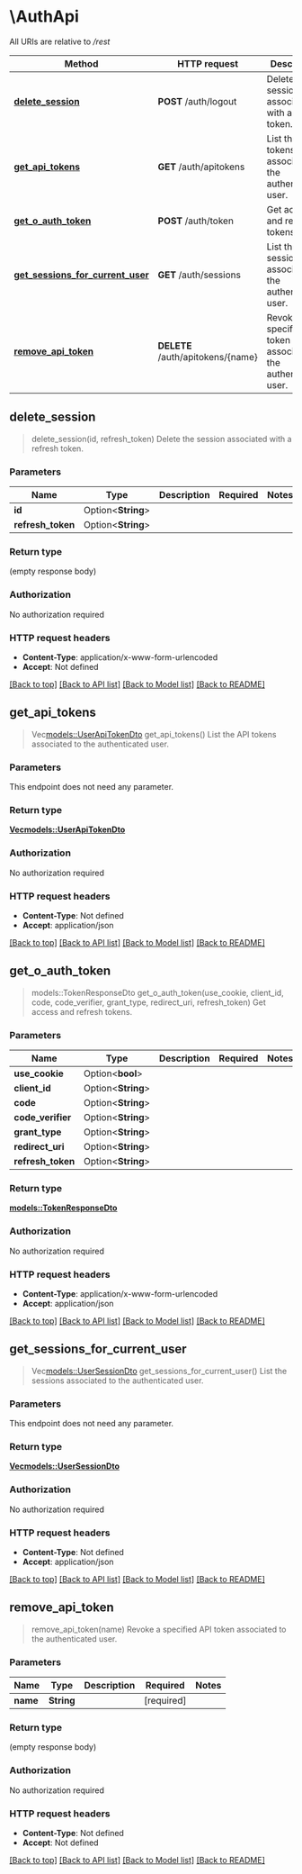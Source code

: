 # \AuthApi

All URIs are relative to */rest*

Method | HTTP request | Description
------------- | ------------- | -------------
[**delete_session**](AuthApi.md#delete_session) | **POST** /auth/logout | Delete the session associated with a refresh token.
[**get_api_tokens**](AuthApi.md#get_api_tokens) | **GET** /auth/apitokens | List the API tokens associated to the authenticated user.
[**get_o_auth_token**](AuthApi.md#get_o_auth_token) | **POST** /auth/token | Get access and refresh tokens.
[**get_sessions_for_current_user**](AuthApi.md#get_sessions_for_current_user) | **GET** /auth/sessions | List the sessions associated to the authenticated user.
[**remove_api_token**](AuthApi.md#remove_api_token) | **DELETE** /auth/apitokens/{name} | Revoke a specified API token associated to the authenticated user.



## delete_session

> delete_session(id, refresh_token)
Delete the session associated with a refresh token.

### Parameters


Name | Type | Description  | Required | Notes
------------- | ------------- | ------------- | ------------- | -------------
**id** | Option<**String**> |  |  |
**refresh_token** | Option<**String**> |  |  |

### Return type

 (empty response body)

### Authorization

No authorization required

### HTTP request headers

- **Content-Type**: application/x-www-form-urlencoded
- **Accept**: Not defined

[[Back to top]](#) [[Back to API list]](../README.md#documentation-for-api-endpoints) [[Back to Model list]](../README.md#documentation-for-models) [[Back to README]](../README.md)


## get_api_tokens

> Vec<models::UserApiTokenDto> get_api_tokens()
List the API tokens associated to the authenticated user.

### Parameters

This endpoint does not need any parameter.

### Return type

[**Vec<models::UserApiTokenDto>**](UserApiTokenDTO.md)

### Authorization

No authorization required

### HTTP request headers

- **Content-Type**: Not defined
- **Accept**: application/json

[[Back to top]](#) [[Back to API list]](../README.md#documentation-for-api-endpoints) [[Back to Model list]](../README.md#documentation-for-models) [[Back to README]](../README.md)


## get_o_auth_token

> models::TokenResponseDto get_o_auth_token(use_cookie, client_id, code, code_verifier, grant_type, redirect_uri, refresh_token)
Get access and refresh tokens.

### Parameters


Name | Type | Description  | Required | Notes
------------- | ------------- | ------------- | ------------- | -------------
**use_cookie** | Option<**bool**> |  |  |
**client_id** | Option<**String**> |  |  |
**code** | Option<**String**> |  |  |
**code_verifier** | Option<**String**> |  |  |
**grant_type** | Option<**String**> |  |  |
**redirect_uri** | Option<**String**> |  |  |
**refresh_token** | Option<**String**> |  |  |

### Return type

[**models::TokenResponseDto**](TokenResponseDTO.md)

### Authorization

No authorization required

### HTTP request headers

- **Content-Type**: application/x-www-form-urlencoded
- **Accept**: application/json

[[Back to top]](#) [[Back to API list]](../README.md#documentation-for-api-endpoints) [[Back to Model list]](../README.md#documentation-for-models) [[Back to README]](../README.md)


## get_sessions_for_current_user

> Vec<models::UserSessionDto> get_sessions_for_current_user()
List the sessions associated to the authenticated user.

### Parameters

This endpoint does not need any parameter.

### Return type

[**Vec<models::UserSessionDto>**](UserSessionDTO.md)

### Authorization

No authorization required

### HTTP request headers

- **Content-Type**: Not defined
- **Accept**: application/json

[[Back to top]](#) [[Back to API list]](../README.md#documentation-for-api-endpoints) [[Back to Model list]](../README.md#documentation-for-models) [[Back to README]](../README.md)


## remove_api_token

> remove_api_token(name)
Revoke a specified API token associated to the authenticated user.

### Parameters


Name | Type | Description  | Required | Notes
------------- | ------------- | ------------- | ------------- | -------------
**name** | **String** |  | [required] |

### Return type

 (empty response body)

### Authorization

No authorization required

### HTTP request headers

- **Content-Type**: Not defined
- **Accept**: Not defined

[[Back to top]](#) [[Back to API list]](../README.md#documentation-for-api-endpoints) [[Back to Model list]](../README.md#documentation-for-models) [[Back to README]](../README.md)

